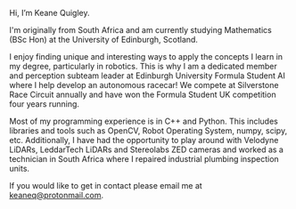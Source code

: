 Hi, I’m Keane Quigley. 

I'm originally from South Africa and am currently studying Mathematics (BSc Hon) at the University of Edinburgh, Scotland.

I enjoy finding unique and interesting ways to apply the concepts I learn in my degree, particularly in robotics. This is why I am a dedicated member and perception 
subteam leader at Edinburgh University Formula Student AI where I help develop an autonomous racecar! We compete at Silverstone Race Circuit annually and have won the Formula 
Student UK competition four years running.

Most of my programming experience is in C++ and Python. This includes libraries and tools such as OpenCV, Robot Operating System, numpy, scipy, etc. Additionally, I have had
the opportunity to play around with Velodyne LiDARs, LeddarTech LiDARs and Stereolabs ZED cameras and worked as a technician in South Africa where I repaired industrial plumbing 
inspection units.

If you would like to get in contact please email me at keaneq@protonmail.com.
